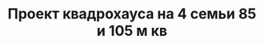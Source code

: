 ---
title: Проект квадрохауса на 4 семьи 85 и 105 м кв
description: Готовый проект квадрохауса на 4 семьи. Площадь секции&#58; 85 и 105 м.кв.

layout: project
permalink: /proekty/:path

weight: 5400

project-title: Квадрохаус на 4 семьи
project-catalog-title: Квадрохаус
project-name: KB-85/105
tiny-description: Блокированный дом с разными площадями

short-description: "Проект квадрохауса на 4 семьи с разными площадями. Две секции площадью 85м<sup>2</sup>, две - 105м<sup>2</sup>."

price-project: "120 000 р"
price-build:

area: "85/105"

related:
- KB-70/85
- KB-98
- TD-105/125

params:
- name: "Площадь секции А-Б/В-Г:"
  value: "86/107м<sup>2</sup>"
- name: "Площадь 1-го этажа:"
  value: "46/56м<sup>2</sup>"
- name: "Площадь 2-го этажа:"
  value: "40/51м<sup>2</sup>"
- name: "Крыльцо"
  value: "16/16<sup>2</sup>"
- name: "Габаритные размеры"
  value: "20.1 x 24.8м"
- name: "Спальни"
  value: "2/3"
- name: "Санузлы"
  value: "2/2"
- name: "Высота 1-го этажа"
  value: "3.0м"
- name: "Высота 2-го этажа"
  value: "2.7м"
- name: "Фундамент"
  value: "Монолитный ж/б"
- name: "Конструкция стен"
  value: "Газобетон 400мм"
- name: "Перекрытия"
  value: "Монолитные ж/б"
- name: "Покрытие кровли"
  value: "Гибкая черепица"
- name: "Облицовка стен"
  value: "Штукатурка, клинкер"

options:
- name: "Паспорт дома"
  value: "5 000 р"
- name: "Проект отопления"
  value: "30 000 р"
- name: "Водоснабжение, канализация"
  value: "30 000 р"
- name: "Проект электрики"
  value: "30 000 р"
- name: "Проект подвала"
  value: "30 000 р"
- name: "Замена материала стен"
  value: "20 000 р"
- name: "Изменение фундамента"
  value: "20 000 р"
- name: "Перепланировка (перегородки)"
  value: "5 000 р"
- name: "Дизайн интерьера"
  value: "120 000 р"
---